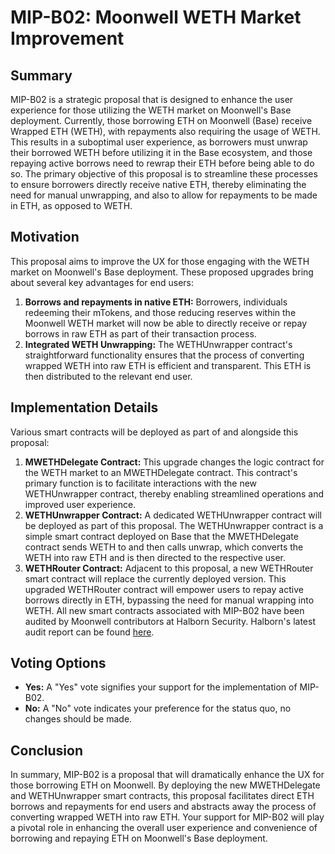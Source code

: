 # MIP-B02: Moonwell WETH Market Improvement

## Summary
MIP-B02 is a strategic proposal that is designed to enhance the user experience for those utilizing the WETH market on Moonwell's Base deployment. Currently, those borrowing ETH on Moonwell (Base) receive Wrapped ETH (WETH), with repayments also requiring the usage of WETH. This results in a suboptimal user experience, as borrowers must unwrap their borrowed WETH before utilizing it in the Base ecosystem, and those repaying active borrows need to rewrap their ETH before being able to do so.
 The primary objective of this proposal is to streamline these processes to ensure borrowers directly receive native ETH, thereby eliminating the need for manual unwrapping, and also to allow for repayments to be made in ETH, as opposed to WETH.

## Motivation
This proposal aims to improve the UX for those engaging with the WETH market on Moonwell's Base deployment. These proposed upgrades bring about several key advantages for end users:
1. **Borrows and repayments in native ETH:** Borrowers, individuals redeeming their mTokens, and those reducing reserves within the Moonwell WETH market will now be able to directly receive or repay borrows in raw ETH as part of their transaction process.
2. **Integrated WETH Unwrapping:** The WETHUnwrapper contract's straightforward functionality ensures that the process of converting wrapped WETH into raw ETH is efficient and transparent. This ETH is then distributed to the relevant end user.
## Implementation Details
Various smart contracts will be deployed as part of and alongside this proposal:
1. **MWETHDelegate Contract:** This upgrade changes the logic contract for the WETH market to an MWETHDelegate contract. This contract's primary function is to facilitate interactions with the new WETHUnwrapper contract, thereby enabling streamlined operations and improved user experience.
2. **WETHUnwrapper Contract:** A dedicated WETHUnwrapper contract will be deployed as part of this proposal. The WETHUnwrapper contract is a simple smart contract deployed on Base that the MWETHDelegate contract sends WETH to and then calls unwrap, which converts the WETH into raw ETH and is then directed to the respective user.
3. **WETHRouter Contract:** Adjacent to this proposal, a new WETHRouter smart contract will replace the currently deployed version. This upgraded WETHRouter contract will empower users to repay active borrows directly in ETH, bypassing the need for manual wrapping into WETH.
All new smart contracts associated with MIP-B02 have been audited by Moonwell contributors at Halborn Security. Halborn's latest audit report can be found [here](https://docs.moonwell.fi/moonwell/protocol-information/audits).

## Voting Options
- **Yes:** A "Yes" vote signifies your support for the implementation of MIP-B02.
- **No:** A "No" vote indicates your preference for the status quo, no changes should be made.

## Conclusion
In summary, MIP-B02 is a proposal that will dramatically enhance the UX for those borrowing ETH on Moonwell. By deploying the new MWETHDelegate and WETHUnwrapper smart contracts, this proposal facilitates direct ETH borrows and repayments for end users and abstracts away the process of converting wrapped WETH into raw ETH.
Your support for MIP-B02 will play a pivotal role in enhancing the overall user experience and convenience of borrowing and repaying ETH on Moonwell's Base deployment.